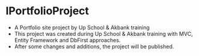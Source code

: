 # IPortfolioProject
- A Portfolio site project by Up School &amp; Akbank training
- This project was created during Up School &amp; Akbank training with MVC, Entity Framework and DbFirst approaches.
- After some changes and additions, the project will be published.
